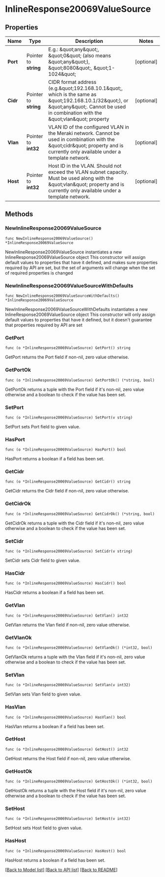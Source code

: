 # InlineResponse20069ValueSource

## Properties

Name | Type | Description | Notes
------------ | ------------- | ------------- | -------------
**Port** | Pointer to **string** | E.g.: \&quot;any\&quot;, \&quot;0\&quot; (also means \&quot;any\&quot;), \&quot;8080\&quot;, \&quot;1-1024\&quot; | [optional] 
**Cidr** | Pointer to **string** | CIDR format address (e.g.\&quot;192.168.10.1\&quot;, which is the same as \&quot;192.168.10.1/32\&quot;), or \&quot;any\&quot;. Cannot be used in combination with the \&quot;vlan\&quot; property | [optional] 
**Vlan** | Pointer to **int32** | VLAN ID of the configured VLAN in the Meraki network. Cannot be used in combination with the \&quot;cidr\&quot; property and is currently only available under a template network. | [optional] 
**Host** | Pointer to **int32** | Host ID in the VLAN. Should not exceed the VLAN subnet capacity. Must be used along with the \&quot;vlan\&quot; property and is currently only available under a template network. | [optional] 

## Methods

### NewInlineResponse20069ValueSource

`func NewInlineResponse20069ValueSource() *InlineResponse20069ValueSource`

NewInlineResponse20069ValueSource instantiates a new InlineResponse20069ValueSource object
This constructor will assign default values to properties that have it defined,
and makes sure properties required by API are set, but the set of arguments
will change when the set of required properties is changed

### NewInlineResponse20069ValueSourceWithDefaults

`func NewInlineResponse20069ValueSourceWithDefaults() *InlineResponse20069ValueSource`

NewInlineResponse20069ValueSourceWithDefaults instantiates a new InlineResponse20069ValueSource object
This constructor will only assign default values to properties that have it defined,
but it doesn't guarantee that properties required by API are set

### GetPort

`func (o *InlineResponse20069ValueSource) GetPort() string`

GetPort returns the Port field if non-nil, zero value otherwise.

### GetPortOk

`func (o *InlineResponse20069ValueSource) GetPortOk() (*string, bool)`

GetPortOk returns a tuple with the Port field if it's non-nil, zero value otherwise
and a boolean to check if the value has been set.

### SetPort

`func (o *InlineResponse20069ValueSource) SetPort(v string)`

SetPort sets Port field to given value.

### HasPort

`func (o *InlineResponse20069ValueSource) HasPort() bool`

HasPort returns a boolean if a field has been set.

### GetCidr

`func (o *InlineResponse20069ValueSource) GetCidr() string`

GetCidr returns the Cidr field if non-nil, zero value otherwise.

### GetCidrOk

`func (o *InlineResponse20069ValueSource) GetCidrOk() (*string, bool)`

GetCidrOk returns a tuple with the Cidr field if it's non-nil, zero value otherwise
and a boolean to check if the value has been set.

### SetCidr

`func (o *InlineResponse20069ValueSource) SetCidr(v string)`

SetCidr sets Cidr field to given value.

### HasCidr

`func (o *InlineResponse20069ValueSource) HasCidr() bool`

HasCidr returns a boolean if a field has been set.

### GetVlan

`func (o *InlineResponse20069ValueSource) GetVlan() int32`

GetVlan returns the Vlan field if non-nil, zero value otherwise.

### GetVlanOk

`func (o *InlineResponse20069ValueSource) GetVlanOk() (*int32, bool)`

GetVlanOk returns a tuple with the Vlan field if it's non-nil, zero value otherwise
and a boolean to check if the value has been set.

### SetVlan

`func (o *InlineResponse20069ValueSource) SetVlan(v int32)`

SetVlan sets Vlan field to given value.

### HasVlan

`func (o *InlineResponse20069ValueSource) HasVlan() bool`

HasVlan returns a boolean if a field has been set.

### GetHost

`func (o *InlineResponse20069ValueSource) GetHost() int32`

GetHost returns the Host field if non-nil, zero value otherwise.

### GetHostOk

`func (o *InlineResponse20069ValueSource) GetHostOk() (*int32, bool)`

GetHostOk returns a tuple with the Host field if it's non-nil, zero value otherwise
and a boolean to check if the value has been set.

### SetHost

`func (o *InlineResponse20069ValueSource) SetHost(v int32)`

SetHost sets Host field to given value.

### HasHost

`func (o *InlineResponse20069ValueSource) HasHost() bool`

HasHost returns a boolean if a field has been set.


[[Back to Model list]](../README.md#documentation-for-models) [[Back to API list]](../README.md#documentation-for-api-endpoints) [[Back to README]](../README.md)


